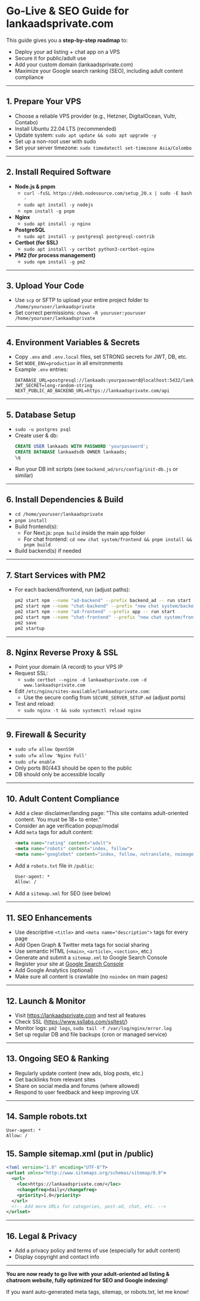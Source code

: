 # Go-Live & SEO Guide for lankaadsprivate.com

This guide gives you a **step-by-step roadmap** to:
- Deploy your ad listing + chat app on a VPS
- Secure it for public/adult use
- Add your custom domain (lankaadsprivate.com)
- Maximize your Google search ranking (SEO), including adult content compliance

---

## 1. Prepare Your VPS
- Choose a reliable VPS provider (e.g., Hetzner, DigitalOcean, Vultr, Contabo)
- Install Ubuntu 22.04 LTS (recommended)
- Update system: `sudo apt update && sudo apt upgrade -y`
- Set up a non-root user with sudo
- Set your server timezone: `sudo timedatectl set-timezone Asia/Colombo`

---

## 2. Install Required Software
- **Node.js & pnpm**
  - `curl -fsSL https://deb.nodesource.com/setup_20.x | sudo -E bash -`
  - `sudo apt install -y nodejs`
  - `npm install -g pnpm`
- **Nginx**
  - `sudo apt install -y nginx`
- **PostgreSQL**
  - `sudo apt install -y postgresql postgresql-contrib`
- **Certbot (for SSL)**
  - `sudo apt install -y certbot python3-certbot-nginx`
- **PM2 (for process management)**
  - `sudo npm install -g pm2`

---

## 3. Upload Your Code
- Use `scp` or SFTP to upload your entire project folder to `/home/youruser/lankaadsprivate`
- Set correct permissions: `chown -R youruser:youruser /home/youruser/lankaadsprivate`

---

## 4. Environment Variables & Secrets
- Copy `.env` and `.env.local` files, set STRONG secrets for JWT, DB, etc.
- Set `NODE_ENV=production` in all environments
- Example `.env` entries:
  ```env
  DATABASE_URL=postgresql://lankaads:yourpassword@localhost:5432/lankaadsdb
  JWT_SECRET=long-random-string
  NEXT_PUBLIC_AD_BACKEND_URL=https://lankaadsprivate.com/api
  ```

---

## 5. Database Setup
- `sudo -u postgres psql`
- Create user & db:
  ```sql
  CREATE USER lankaads WITH PASSWORD 'yourpassword';
  CREATE DATABASE lankaadsdb OWNER lankaads;
  \q
  ```
- Run your DB init scripts (see `backend_ad/src/config/init-db.js` or similar)

---

## 6. Install Dependencies & Build
- `cd /home/youruser/lankaadsprivate`
- `pnpm install`
- Build frontend(s):
  - For Next.js: `pnpm build` inside the main app folder
  - For chat frontend: `cd new chat system/frontend && pnpm install && pnpm build`
- Build backend(s) if needed

---

## 7. Start Services with PM2
- For each backend/frontend, run (adjust paths):
  ```sh
  pm2 start npm --name "ad-backend" --prefix backend_ad -- run start
  pm2 start npm --name "chat-backend" --prefix "new chat system/backend" -- run start
  pm2 start npm --name "ad-frontend" --prefix app -- run start
  pm2 start npm --name "chat-frontend" --prefix "new chat system/frontend" -- run start
  pm2 save
  pm2 startup
  ```

---

## 8. Nginx Reverse Proxy & SSL
- Point your domain (A record) to your VPS IP
- Request SSL:
  - `sudo certbot --nginx -d lankaadsprivate.com -d www.lankaadsprivate.com`
- Edit `/etc/nginx/sites-available/lankaadsprivate.com`:
  - Use the secure config from `SECURE_SERVER_SETUP.md` (adjust ports)
- Test and reload:
  - `sudo nginx -t && sudo systemctl reload nginx`

---

## 9. Firewall & Security
- `sudo ufw allow OpenSSH`
- `sudo ufw allow 'Nginx Full'`
- `sudo ufw enable`
- Only ports 80/443 should be open to the public
- DB should only be accessible locally

---

## 10. Adult Content Compliance
- Add a clear disclaimer/landing page: "This site contains adult-oriented content. You must be 18+ to enter."
- Consider an age verification popup/modal
- Add `meta` tags for adult content:
  ```html
  <meta name="rating" content="adult">
  <meta name="robots" content="index, follow">
  <meta name="googlebot" content="index, follow, notranslate, noimageindex">
  ```
- Add a `robots.txt` file in `/public`:
  ```txt
  User-agent: *
  Allow: /
  ```
- Add a `sitemap.xml` for SEO (see below)

---

## 11. SEO Enhancements
- Use descriptive `<title>` and `<meta name="description">` tags for every page
- Add Open Graph & Twitter meta tags for social sharing
- Use semantic HTML (`<main>`, `<article>`, `<section>`, etc.)
- Generate and submit a `sitemap.xml` to Google Search Console
- Register your site at [Google Search Console](https://search.google.com/search-console/about)
- Add Google Analytics (optional)
- Make sure all content is crawlable (no `noindex` on main pages)

---

## 12. Launch & Monitor
- Visit https://lankaadsprivate.com and test all features
- Check SSL (https://www.ssllabs.com/ssltest/)
- Monitor logs: `pm2 logs`, `sudo tail -f /var/log/nginx/error.log`
- Set up regular DB and file backups (cron or managed service)

---

## 13. Ongoing SEO & Ranking
- Regularly update content (new ads, blog posts, etc.)
- Get backlinks from relevant sites
- Share on social media and forums (where allowed)
- Respond to user feedback and keep improving UX

---

## 14. Sample robots.txt
```
User-agent: *
Allow: /
```

## 15. Sample sitemap.xml (put in /public)
```xml
<?xml version="1.0" encoding="UTF-8"?>
<urlset xmlns="http://www.sitemaps.org/schemas/sitemap/0.9">
  <url>
    <loc>https://lankaadsprivate.com/</loc>
    <changefreq>daily</changefreq>
    <priority>1.0</priority>
  </url>
  <!-- Add more URLs for categories, post-ad, chat, etc. -->
</urlset>
```

---

## 16. Legal & Privacy
- Add a privacy policy and terms of use (especially for adult content)
- Display copyright and contact info

---

**You are now ready to go live with your adult-oriented ad listing & chatroom website, fully optimized for SEO and Google indexing!**

If you want auto-generated meta tags, sitemap, or robots.txt, let me know!
